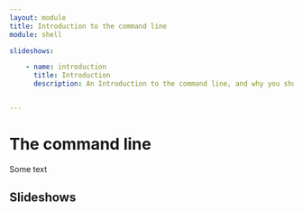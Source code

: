 ```yaml
---
layout: module
title: Introduction to the command line
module: shell

slideshows:

    - name: introduction
      title: Introduction
      description: An Introduction to the command line, and why you should learn how to use it.


---
```


# The command line

Some text

## Slideshows